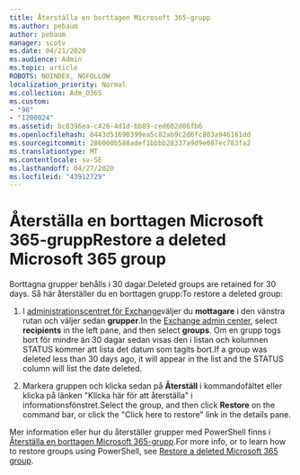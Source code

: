 ```yaml
---
title: Återställa en borttagen Microsoft 365-grupp
ms.author: pebaum
author: pebaum
manager: scotv
ms.date: 04/21/2020
ms.audience: Admin
ms.topic: article
ROBOTS: NOINDEX, NOFOLLOW
localization_priority: Normal
ms.collection: Adm_O365
ms.custom:
- "98"
- "1200024"
ms.assetid: bc0396ea-c426-4d1d-bb89-ced602d06fb6
ms.openlocfilehash: 0443d51690399ea5c82ab9c2d6fc803a946161dd
ms.sourcegitcommit: 286000b588adef1bbbb28337a9d9e087ec783fa2
ms.translationtype: MT
ms.contentlocale: sv-SE
ms.lasthandoff: 04/27/2020
ms.locfileid: "43912729"
---
```

# <a name="restore-a-deleted-microsoft-365-group"></a><span data-ttu-id="86d46-102">Återställa en borttagen Microsoft 365-grupp</span><span class="sxs-lookup"><span data-stu-id="86d46-102">Restore a deleted Microsoft 365 group</span></span>

<span data-ttu-id="86d46-103">Borttagna grupper behålls i 30 dagar.</span><span class="sxs-lookup"><span data-stu-id="86d46-103">Deleted groups are retained for 30 days.</span></span> <span data-ttu-id="86d46-104">Så här återställer du en borttagen grupp:</span><span class="sxs-lookup"><span data-stu-id="86d46-104">To restore a deleted group:</span></span>
  
1. <span data-ttu-id="86d46-105">I [administrationscentret för Exchange](https://outlook.office365.com/ecp/)väljer du **mottagare** i den vänstra rutan och väljer sedan **grupper**.</span><span class="sxs-lookup"><span data-stu-id="86d46-105">In the [Exchange admin center](https://outlook.office365.com/ecp/), select **recipients** in the left pane, and then select **groups**.</span></span> <span data-ttu-id="86d46-106">Om en grupp togs bort för mindre än 30 dagar sedan visas den i listan och kolumnen STATUS kommer att lista det datum som tagits bort.</span><span class="sxs-lookup"><span data-stu-id="86d46-106">If a group was deleted less than 30 days ago, it will appear in the list and the STATUS column will list the date deleted.</span></span>

2. <span data-ttu-id="86d46-107">Markera gruppen och klicka sedan på **Återställ** i kommandofältet eller klicka på länken "Klicka här för att återställa" i informationsfönstret.</span><span class="sxs-lookup"><span data-stu-id="86d46-107">Select the group, and then click **Restore** on the command bar, or click the "Click here to restore" link in the details pane.</span></span>

<span data-ttu-id="86d46-108">Mer information eller hur du återställer grupper med PowerShell finns i [Återställa en borttagen Microsoft 365-grupp](https://go.microsoft.com/fwlink/?linkid=867802).</span><span class="sxs-lookup"><span data-stu-id="86d46-108">For more info, or to learn how to restore groups using PowerShell, see [Restore a deleted Microsoft 365 group](https://go.microsoft.com/fwlink/?linkid=867802).</span></span>
  